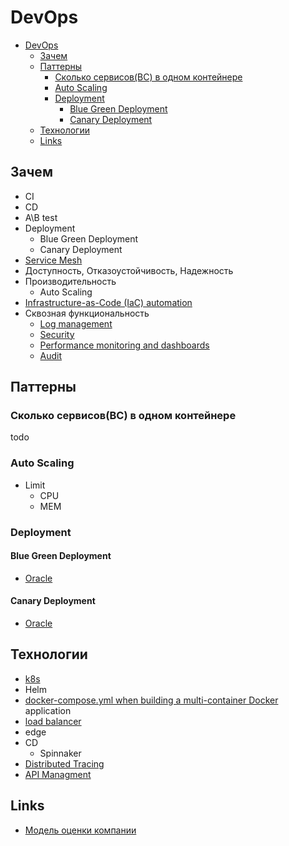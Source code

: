 # DevOps

- [DevOps](#devops)
  - [Зачем](#зачем)
  - [Паттерны](#паттерны)
    - [Сколько сервисов(BC) в одном контейнере](#сколько-сервисовbc-в-одном-контейнере)
    - [Auto Scaling](#auto-scaling)
    - [Deployment](#deployment)
      - [Blue Green Deployment](#blue-green-deployment)
      - [Canary Deployment](#canary-deployment)
  - [Технологии](#технологии)
  - [Links](#links)

## Зачем

- CI
- CD
- A\B test
- Deployment
  - Blue Green Deployment
  - Canary Deployment
- [Service Mesh](technology/servicemesh.md)
- Доступность, Отказоустойчивость, Надежность
- Производительность
  - Auto Scaling
- [Infrastructure-as-Code (IaC) automation](technology/ioc.md)
- Сквозная функциональность
  - [Log management](technology/logging.md)
  - [Security](arch/ability/security.md)
  - [Performance monitoring and dashboards](technology/monitoring.md)
  - [Audit](arch/pattern/pattern.audit.md)

## Паттерны

### Сколько сервисов(BC) в одном контейнере

todo

### Auto Scaling

- Limit
  - CPU
  - MEM

### Deployment

#### Blue Green Deployment

- [Oracle](https://docs.oracle.com/en/solutions/mod-app-deploy-strategies-oci/index.html#GUID-2207DEDA-718D-4264-B851-144EBF0E57CF)

#### Canary Deployment

- [Oracle](https://docs.oracle.com/en/solutions/mod-app-deploy-strategies-oci/index.html#GUID-2207DEDA-718D-4264-B851-144EBF0E57CF)

## Технологии

- [k8s](technology/k8s.md)
- Helm
- [docker-compose.yml when building a multi-container Docker](technology/docker.md) application
- [load balancer](technology/loadbalancer.md)
- edge
- CD
  - Spinnaker
- [Distributed Tracing](technology/tracing.distributed.md)
- [API Managment](api/api-managment.md)

## Links

- [Модель оценки компании](http://agilemindset.ru/%d0%bc%d0%be%d0%b4%d0%b5%d0%bb%d1%8c-%d0%be%d1%86%d0%b5%d0%bd%d0%ba%d0%b8-%d0%ba%d0%be%d0%bc%d0%bf%d0%b5%d1%82%d0%b5%d0%bd%d1%86%d0%b8%d0%b9-devops-%d0%b2-miro/)
